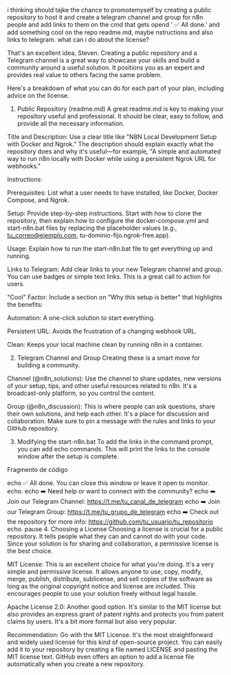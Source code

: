 i thinking should tajke the chance to promotemyself by creating a public repository to host it and create a telegram channel and group for n8n people and add links to them on the cmd that gets opend ' ✅ All done.' and add something cool on the repo readme.md, maybe nstructions and also links to telegram. what can i do about the license?



That's an excellent idea, Steven. Creating a public repository and a Telegram channel is a great way to showcase your skills and build a community around a useful solution. It positions you as an expert and provides real value to others facing the same problem.

Here's a breakdown of what you can do for each part of your plan, including advice on the license.

1. Public Repository (readme.md)
A great readme.md is key to making your repository useful and professional. It should be clear, easy to follow, and provide all the necessary information.

Title and Description: Use a clear title like "N8N Local Development Setup with Docker and Ngrok." The description should explain exactly what the repository does and why it's useful—for example, "A simple and automated way to run n8n locally with Docker while using a persistent Ngrok URL for webhooks."

Instructions:

Prerequisites: List what a user needs to have installed, like Docker, Docker Compose, and Ngrok.

Setup: Provide step-by-step instructions. Start with how to clone the repository, then explain how to configure the docker-compose.yml and start-n8n.bat files by replacing the placeholder values (e.g., tu_correo@ejemplo.com, tu-dominio-fijo.ngrok-free.app).

Usage: Explain how to run the start-n8n.bat file to get everything up and running.

Links to Telegram: Add clear links to your new Telegram channel and group. You can use badges or simple text links. This is a great call to action for users.

"Cool" Factor: Include a section on "Why this setup is better" that highlights the benefits:

Automation: A one-click solution to start everything.

Persistent URL: Avoids the frustration of a changing webhook URL.

Clean: Keeps your local machine clean by running n8n in a container.

2. Telegram Channel and Group
Creating these is a smart move for building a community.

Channel (@n8n_solutions): Use the channel to share updates, new versions of your setup, tips, and other useful resources related to n8n. It's a broadcast-only platform, so you control the content.

Group (@n8n_discussion): This is where people can ask questions, share their own solutions, and help each other. It's a place for discussion and collaboration. Make sure to pin a message with the rules and links to your GitHub repository.

3. Modifying the start-n8n.bat
To add the links in the command prompt, you can add echo commands. This will print the links to the console window after the setup is complete.

Fragmento de código

echo ✅ All done. You can close this window or leave it open to monitor.
echo.
echo ➡️ Need help or want to connect with the community?
echo ➡️ Join our Telegram Channel: https://t.me/tu_canal_de_telegram
echo ➡️ Join our Telegram Group: https://t.me/tu_grupo_de_telegram
echo ➡️ Check out the repository for more info: https://github.com/tu_usuario/tu_repositorio
echo.
pause
4. Choosing a License
Choosing a license is crucial for a public repository. It tells people what they can and cannot do with your code. Since your solution is for sharing and collaboration, a permissive license is the best choice.

MIT License: This is an excellent choice for what you're doing. It's a very simple and permissive license. It allows anyone to use, copy, modify, merge, publish, distribute, sublicense, and sell copies of the software as long as the original copyright notice and license are included. This encourages people to use your solution freely without legal hassle.

Apache License 2.0: Another good option. It's similar to the MIT license but also provides an express grant of patent rights and protects you from patent claims by users. It's a bit more formal but also very popular.

Recommendation: Go with the MIT License. It's the most straightforward and widely used license for this kind of open-source project. You can easily add it to your repository by creating a file named LICENSE and pasting the MIT license text. GitHub even offers an option to add a license file automatically when you create a new repository.






